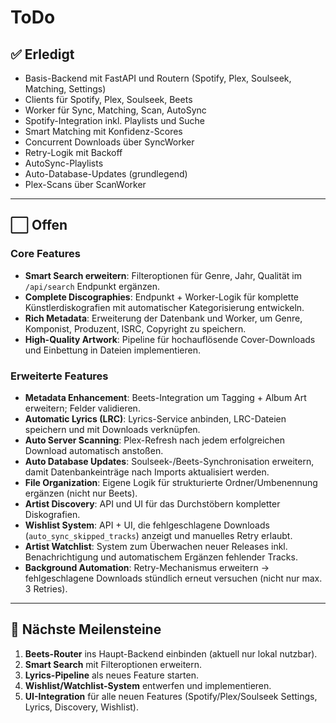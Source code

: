 # ToDo

## ✅ Erledigt
- Basis-Backend mit FastAPI und Routern (Spotify, Plex, Soulseek, Matching, Settings)  
- Clients für Spotify, Plex, Soulseek, Beets  
- Worker für Sync, Matching, Scan, AutoSync  
- Spotify-Integration inkl. Playlists und Suche  
- Smart Matching mit Konfidenz-Scores  
- Concurrent Downloads über SyncWorker  
- Retry-Logik mit Backoff  
- AutoSync-Playlists  
- Auto-Database-Updates (grundlegend)  
- Plex-Scans über ScanWorker  

---

## ⬜️ Offen

### Core Features
- **Smart Search erweitern**: Filteroptionen für Genre, Jahr, Qualität im `/api/search` Endpunkt ergänzen.  
- **Complete Discographies**: Endpunkt + Worker-Logik für komplette Künstlerdiskografien mit automatischer Kategorisierung entwickeln.  
- **Rich Metadata**: Erweiterung der Datenbank und Worker, um Genre, Komponist, Produzent, ISRC, Copyright zu speichern.  
- **High-Quality Artwork**: Pipeline für hochauflösende Cover-Downloads und Einbettung in Dateien implementieren.  

### Erweiterte Features
- **Metadata Enhancement**: Beets-Integration um Tagging + Album Art erweitern; Felder validieren.  
- **Automatic Lyrics (LRC)**: Lyrics-Service anbinden, LRC-Dateien speichern und mit Downloads verknüpfen.  
- **Auto Server Scanning**: Plex-Refresh nach jedem erfolgreichen Download automatisch anstoßen.  
- **Auto Database Updates**: Soulseek-/Beets-Synchronisation erweitern, damit Datenbankeinträge nach Imports aktualisiert werden.  
- **File Organization**: Eigene Logik für strukturierte Ordner/Umbenennung ergänzen (nicht nur Beets).  
- **Artist Discovery**: API und UI für das Durchstöbern kompletter Diskografien.  
- **Wishlist System**: API + UI, die fehlgeschlagene Downloads (`auto_sync_skipped_tracks`) anzeigt und manuelles Retry erlaubt.  
- **Artist Watchlist**: System zum Überwachen neuer Releases inkl. Benachrichtigung und automatischem Ergänzen fehlender Tracks.  
- **Background Automation**: Retry-Mechanismus erweitern → fehlgeschlagene Downloads stündlich erneut versuchen (nicht nur max. 3 Retries).

---

## 🏁 Nächste Meilensteine
1. **Beets-Router** ins Haupt-Backend einbinden (aktuell nur lokal nutzbar).  
2. **Smart Search** mit Filteroptionen erweitern.  
3. **Lyrics-Pipeline** als neues Feature starten.  
4. **Wishlist/Watchlist-System** entwerfen und implementieren.  
5. **UI-Integration** für alle neuen Features (Spotify/Plex/Soulseek Settings, Lyrics, Discovery, Wishlist).
